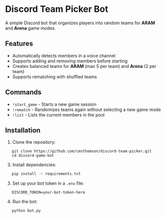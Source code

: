 # Discord Team Picker Bot

A simple Discord bot that organizes players into random teams for **ARAM** and **Arena** game modes.

## Features

- Automatically detects members in a voice channel
- Supports adding and removing members before starting
- Creates balanced teams for **ARAM** (max 5 per team) and **Arena** (2 per team)
- Supports rematching with shuffled teams

## Commands

- `!start_game` - Starts a new game session
- `!rematch` - Randomizes teams again without selecting a new game mode
- `!list` - Lists the current members in the pool

## Installation

1. Clone the repository:
```console
   git clone https://github.com/cmsthomson/discord-team-picker.git
   cd discord-game-bot
```
3. Install dependencies:
```bash
   pip install -r requirements.txt
```   
3. Set up your bot token in a `.env` file:
```text
   DISCORD_TOKEN=your-bot-token-here
```
4. Run the bot:
```bash
   python bot.py
```
